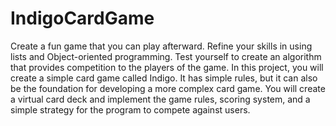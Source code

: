 # IndigoCardGame
Create a fun game that you can play afterward. Refine your skills in using lists and Object-oriented programming. Test yourself to create an algorithm that provides competition to the players of the game.
In this project, you will create a simple card game called Indigo. It has simple rules, but it can also be the foundation for developing a more complex card game. You will create a virtual card deck and implement the game rules, scoring system, and a simple strategy for the program to compete against users.
